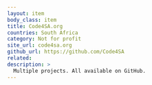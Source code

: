 ```yaml
---
layout: item
body_class: item
title: Code4SA.org
countries: South Africa
category: Not for profit
site_url: code4sa.org
github_url: https://github.com/Code4SA
related: 
description: >
  Multiple projects. All available on GitHub.
---
```

